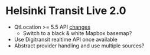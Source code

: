 Helsinki Transit Live 2.0
=========================

* QtLocation >= 5.5 API
  [changes](http://doc.qt.io/qt-5/qtlocation-changes.html)
    - Switch to a black & white Mapbox basemap?
* Use Digitransit realtime API once available
* Abstract provider handling and use multiple sources?
